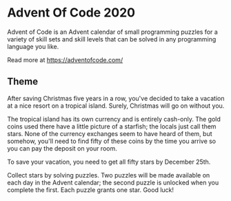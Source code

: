 # Advent Of Code 2020
Advent of Code is an Advent calendar of small programming puzzles for a variety of skill sets and skill levels that can
 be solved in any programming language you like.

Read more at https://adventofcode.com/

## Theme
After saving Christmas five years in a row, you've decided to take a vacation at a nice resort on a tropical island.
Surely, Christmas will go on without you.

The tropical island has its own currency and is entirely cash-only. The gold coins used there have a little picture of
a starfish; the locals just call them stars. None of the currency exchanges seem to have heard of them, but somehow,
you'll need to find fifty of these coins by the time you arrive so you can pay the deposit on your room.

To save your vacation, you need to get all fifty stars by December 25th.

Collect stars by solving puzzles. Two puzzles will be made available on each day in the Advent calendar; the second 
puzzle is unlocked when you complete the first. Each puzzle grants one star. Good luck!